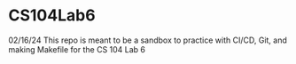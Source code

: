 # CS104Lab6
02/16/24
This repo is meant to be a sandbox to practice with CI/CD, Git, and making Makefile for the CS 104 Lab 6
